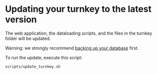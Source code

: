 # Updating your turnkey to the latest version

The web application, the dataloading scripts, and the files in the turnkey folder will be updated.

Warning: we strongly recommend [backing up your database](doc/database_backup.md) first.

To run the update, execute this script:
```
scripts/update_turnkey.sh
```
